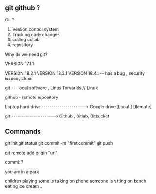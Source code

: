 ##  git github ? 



Git ? 
1. Version control system 
2. Tracking code changes 
3. coding collab
4. repository 



Why do we need git? 





VERSION 17.1.1

VERSION 18.2.1
VERSION 18.3.1 
VERSION 18.4.1  -- has a bug , security issues , Elmar



git --- local software , Linus Torvarlds // Linux 



github - remote repository 


Laptop hard drive  --------------------->    Google drive
[Local ]                                    [Remote]

git                 ---------------------> Github , Gitlab, Bitbucket



## Commands 
git init 
git status
git commit -m "first commit"
git push 

git remote add origin "url"





commit ?


you are in  a park 

children playing 
some is talking on phone 
someone is sitting on bench 
eating ice cream... 





































